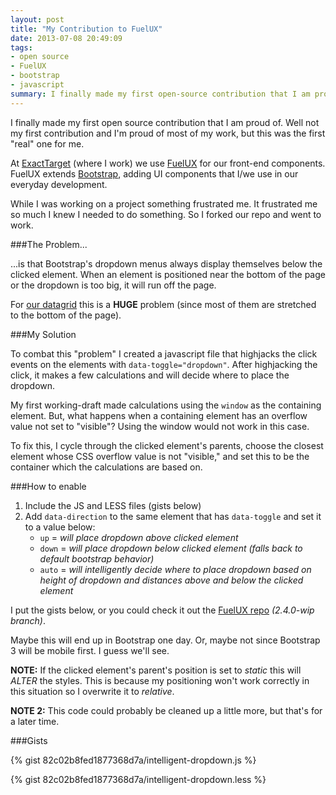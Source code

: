 ```yaml
---
layout: post
title: "My Contribution to FuelUX"
date: 2013-07-08 20:49:09
tags:
- open source
- FuelUX
- bootstrap
- javascript
summary: I finally made my first open-source contribution that I am proud of. Well not my first contribution and I'm proud of most of my work, but this was the first "real" one for me. <a href="https://twitter.com/ExactTarget" target="_blank">@ExactTarget</a> (where I work) we use FuelUX for our front-end components 
---
```


I finally made my first open source contribution that I am proud of. Well not my first contribution and I'm proud of most of my work, but this was the first "real" one for me.

At [ExactTarget][1] (where I work) we use [FuelUX][2] for our front-end components. FuelUX extends [Bootstrap][3], adding UI components that I/we use in our everyday development.

While I was working on a project something frustrated me. It frustrated me so much I knew I needed to do something. So I forked our repo and went to work.

###The Problem...

...is that Bootstrap's dropdown menus always display themselves below the clicked element. When an element is positioned near the bottom of the page or the dropdown is too big, it will run off the page.

For [our datagrid][4] this is a **HUGE** problem (since most of them are stretched to the bottom of the page).

###My Solution

To combat this "problem" I created a javascript file that highjacks the click events on the elements with `data-toggle="dropdown"`. After highjacking the click, it makes a few calculations and will decide where to place the dropdown.

My first working-draft made calculations using the `window` as the containing element. But, what happens when a containing element has an overflow value not set to "visible"? Using the window would not work in this case.

To fix this, I cycle through the clicked element's parents, choose the closest element whose CSS overflow value is not "visible," and set this to be the container which the calculations are based on.

###How to enable

1. Include the JS and LESS files (gists below)
2. Add `data-direction` to the same element that has `data-toggle` and set it to a value below:
    * `up` = _will place dropdown above clicked element_
    * `down` = _will place dropdown below clicked element (falls back to default bootstrap behavior)_
    * `auto` = _will intelligently decide where to place dropdown based on height of dropdown and distances above and below the clicked element_

I put the gists below, or you could check it out the [FuelUX repo][2] _(2.4.0-wip branch)_. 

Maybe this will end up in Bootstrap one day. Or, maybe not since Bootstrap 3 will be mobile first. I guess we'll see.

__NOTE:__ If the clicked element's parent's position is set to _static_ this will _ALTER_ the styles. This is because my positioning won't work correctly in this situation so I overwrite it to _relative_.

__NOTE 2:__ This code could probably be cleaned up a little more, but that's for a later time.

###Gists

{% gist 82c02b8fed1877368d7a/intelligent-dropdown.js %}

{% gist 82c02b8fed1877368d7a/intelligent-dropdown.less %}

[1]: http://www.exacttarget.com
[2]: https://github.com/ExactTarget/fuelux
[3]: https://github.com/twitter/bootstrap
[4]: http://exacttarget.github.io/fuelux/#datagrid
[5]: https://github.com/ExactTarget/fuelux/tree/2.4.0-wip